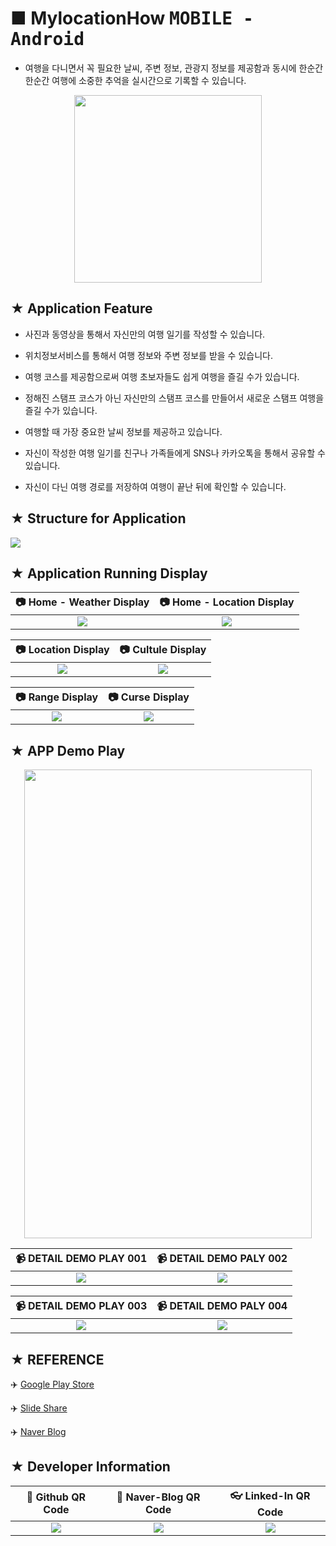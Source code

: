 # ■ MylocationHow <kbd>**MOBILE - Android**</kbd>

* 여행을 다니면서 꼭 필요한 날씨, 주변 정보, 관광지 정보를 제공함과 동시에 한순간 한순간 여행에 소중한 추억을 실시간으로 기록할 수 있습니다.

<p align="center">
  <img src="http://postfiles16.naver.net/20151231_287/yeop9657_14515574747774gRv7_PNG/MyLocationHow.png?type=w773" width="300" height="300">
</p>

## ★ Application Feature

* 사진과 동영상을 통해서 자신만의 여행 일기를 작성할 수 있습니다.

* 위치정보서비스를 통해서 여행 정보와 주변 정보를 받을 수 있습니다.

* 여행 코스를 제공함으로써 여행 초보자들도 쉽게 여행을 즐길 수가 있습니다.

* 정해진 스탬프 코스가 아닌 자신만의 스탬프 코스를 만들어서 새로운 스탬프 여행을 즐길 수가 있습니다.

* 여행할 때 가장 중요한 날씨 정보를 제공하고 있습니다.

* 자신이 작성한 여행 일기를 친구나 가족들에게 SNS나 카카오톡을 통해서 공유할 수 있습니다.

* 자신이 다닌 여행 경로를 저장하여 여행이 끝난 뒤에 확인할 수 있습니다.

## ★ Structure for Application

![](https://user-images.githubusercontent.com/20036523/50383664-fea07f80-06fb-11e9-80a9-a2acfe8edea6.png)

## ★ Application Running Display

|:camera: Home - Weather Display|:camera: Home - Location Display|
|:-----------------------------:|:------------------------------:|
|![](http://blogfiles.naver.net/20151231_93/yeop9657_14515577268325i1mF_JPEG/Sidesync_capture_20151231192732_1.jpg)|![](http://blogfiles.naver.net/20151231_144/yeop9657_1451557726931fHxq4_JPEG/Sidesync_capture_20151231192736_1.jpg)|

|:camera: Location Display|:camera: Cultule Display|
|:-----------------------:|:----------------------:|
|![](http://blogfiles.naver.net/20151231_10/yeop9657_1451557727066o54Br_JPEG/Sidesync_capture_20151231192749_1.jpg)|![](http://blogfiles.naver.net/20151231_164/yeop9657_1451557727148nBDIF_JPEG/Sidesync_capture_20151231192800_1.jpg)|

|:camera: Range Display|:camera: Curse Display|
|:--------------------:|:--------------------:|
|![](http://blogfiles.naver.net/20151231_102/yeop9657_1451557727271tc8qt_JPEG/Sidesync_capture_20151231192809_1.jpg)|![](http://blogfiles.naver.net/20151231_193/yeop9657_1451557727347F645i_JPEG/Sidesync_capture_20151231192818_1.jpg)|

## ★ APP Demo Play

<p align="center">
  <img src="http://drive.google.com/uc?export=view&id=102IKEAIMY-unlpPQvy6m9TqeyfwnD8tq" width="460" height="750"/>
</p>

|:video_camera: DETAIL DEMO PLAY 001|:video_camera: DETAIL DEMO PALY 002|
|:---------------------------------:|:---------------------------------:|
|![](http://drive.google.com/uc?export=view&id=1TyIK88aSNQYKRZ8Yon5PQs-ich4vlYyk)|![](http://drive.google.com/uc?export=view&id=1eJe6HXR18zgOQMeMzyDgNrepiw644c2p)|

|:video_camera: DETAIL DEMO PLAY 003|:video_camera: DETAIL DEMO PALY 004|
|:---------------------------------:|:---------------------------------:|
|![](http://drive.google.com/uc?export=view&id=1VnRhMO5hTQXL5tPVOcnDARAJfIDEiWzK)|![](http://drive.google.com/uc?export=view&id=17x6IXrPs6gv4hesMF6wnWOEiB9yKqw9x)|

## ★ REFERENCE

:airplane: [Google Play Store](https://play.google.com/store/apps/details?id=com.net.location.mylocationhow)

:airplane: [Slide Share](https://www.slideshare.net/Yangchangyeop/3-69988562)

:airplane: [Naver Blog](http://bit.ly/2OkxUk9)

## ★ Developer Information

|:rocket: Github QR Code|:pencil: Naver-Blog QR Code|:eyeglasses: Linked-In QR Code|
|:---------------------:|:-------------------------:|:----------------------------:|
|![](https://user-images.githubusercontent.com/20036523/50044128-60406880-00c2-11e9-8d57-ea1cb8e6b2a7.jpg)|![](https://user-images.githubusercontent.com/20036523/50044131-60d8ff00-00c2-11e9-818c-cf5ad97dc76e.jpg)|![](https://user-images.githubusercontent.com/20036523/50044130-60d8ff00-00c2-11e9-991a-107bffa2bf57.jpg)|
